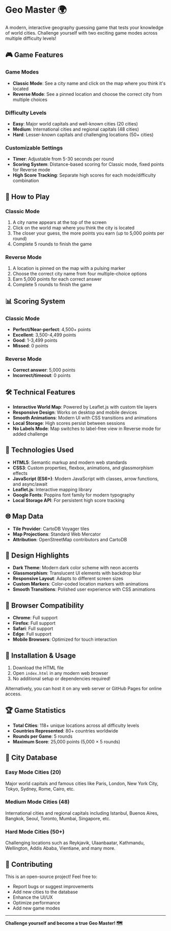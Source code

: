 # Geo Master 🌍

A modern, interactive geography guessing game that tests your knowledge of world cities. Challenge yourself with two exciting game modes across multiple difficulty levels!

## 🎮 Game Features

### Game Modes
- **Classic Mode**: See a city name and click on the map where you think it's located
- **Reverse Mode**: See a pinned location and choose the correct city from multiple choices

### Difficulty Levels
- **Easy**: Major world capitals and well-known cities (20 cities)
- **Medium**: International cities and regional capitals (48 cities) 
- **Hard**: Lesser-known capitals and challenging locations (50+ cities)

### Customizable Settings
- **Timer**: Adjustable from 5-30 seconds per round
- **Scoring System**: Distance-based scoring for Classic mode, fixed points for Reverse mode
- **High Score Tracking**: Separate high scores for each mode/difficulty combination

## 🚀 How to Play

### Classic Mode
1. A city name appears at the top of the screen
2. Click on the world map where you think the city is located
3. The closer your guess, the more points you earn (up to 5,000 points per round)
4. Complete 5 rounds to finish the game

### Reverse Mode
1. A location is pinned on the map with a pulsing marker
2. Choose the correct city name from four multiple-choice options
3. Earn 5,000 points for each correct answer
4. Complete 5 rounds to finish the game

## 📊 Scoring System

### Classic Mode
- **Perfect/Near-perfect**: 4,500+ points
- **Excellent**: 3,500-4,499 points  
- **Good**: 1-3,499 points
- **Missed**: 0 points

### Reverse Mode
- **Correct answer**: 5,000 points
- **Incorrect/timeout**: 0 points

## 🛠️ Technical Features

- **Interactive World Map**: Powered by Leaflet.js with custom tile layers
- **Responsive Design**: Works on desktop and mobile devices
- **Smooth Animations**: Modern UI with CSS transitions and animations
- **Local Storage**: High scores persist between sessions
- **No Labels Mode**: Map switches to label-free view in Reverse mode for added challenge

## 🎯 Technologies Used

- **HTML5**: Semantic markup and modern web standards
- **CSS3**: Custom properties, flexbox, animations, and glassmorphism effects
- **JavaScript (ES6+)**: Modern JavaScript with classes, arrow functions, and async/await
- **Leaflet.js**: Interactive mapping library
- **Google Fonts**: Poppins font family for modern typography
- **Local Storage API**: For persistent high score tracking

## 🌐 Map Data

- **Tile Provider**: CartoDB Voyager tiles
- **Map Projections**: Standard Web Mercator
- **Attribution**: OpenStreetMap contributors and CartoDB

## 🎨 Design Highlights

- **Dark Theme**: Modern dark color scheme with neon accents
- **Glassmorphism**: Translucent UI elements with backdrop blur
- **Responsive Layout**: Adapts to different screen sizes
- **Custom Markers**: Color-coded location markers with animations
- **Smooth Transitions**: Polished user experience with CSS animations

## 📱 Browser Compatibility

- **Chrome**: Full support
- **Firefox**: Full support  
- **Safari**: Full support
- **Edge**: Full support
- **Mobile Browsers**: Optimized for touch interaction

## 🔧 Installation & Usage

1. Download the HTML file
2. Open `index.html` in any modern web browser
3. No additional setup or dependencies required!

Alternatively, you can host it on any web server or GitHub Pages for online access.

## 🏆 Game Statistics

- **Total Cities**: 118+ unique locations across all difficulty levels
- **Countries Represented**: 80+ countries worldwide
- **Rounds per Game**: 5 rounds
- **Maximum Score**: 25,000 points (5,000 × 5 rounds)

## 🎯 City Database

### Easy Mode Cities (20)
Major world capitals and famous cities like Paris, London, New York City, Tokyo, Sydney, Rome, Cairo, etc.

### Medium Mode Cities (48) 
International cities and regional capitals including Istanbul, Buenos Aires, Bangkok, Seoul, Toronto, Mumbai, Singapore, etc.

### Hard Mode Cities (50+)
Challenging locations such as Reykjavik, Ulaanbaatar, Kathmandu, Wellington, Addis Ababa, Vientiane, and many more.

## 🤝 Contributing

This is an open-source project! Feel free to:
- Report bugs or suggest improvements
- Add new cities to the database
- Enhance the UI/UX
- Optimize performance
- Add new game modes

---

**Challenge yourself and become a true Geo Master! 🗺️**
